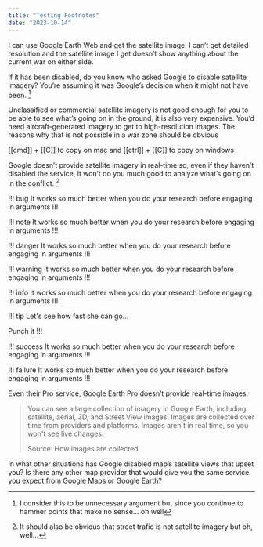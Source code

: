 ```yaml
---
title: "Testing Footnotes"
date: "2023-10-14"
---
```



I can use Google Earth Web and get the satellite image. I can’t get detailed resolution and the satellite image I get doesn’t show anything about the current war on either side.

If it has been disabled, do you know who asked Google to disable satellite imagery? You’re assuming it was Google’s decision when it might not have been. [^1]

Unclassified or commercial satellite imagery is not good enough for you to be able to see what’s going on in the ground, it is also very expensive. You’d need aircraft-generated imagery to get to high-resolution images. The reasons why that is not possible in a war zone should be obvious

[[cmd]] + [[C]] to copy on mac and [[ctrl]] + [[C]] to copy on windows

Google doesn’t provide satellite imagery in real-time so, even if they haven’t disabled the service, it won’t do you much good to analyze what’s going on in the conflict. [^2]

!!! bug
It works so much better when you do your research before engaging in arguments
!!!

!!! note
It works so much better when you do your research before engaging in arguments
!!!

!!! danger
It works so much better when you do your research before engaging in arguments
!!!

!!! warning
It works so much better when you do your research before engaging in arguments
!!!

!!! info
It works so much better when you do your research before engaging in arguments
!!!

!!! tip
Let's see how fast she can go...

Punch it
!!!

!!! success
It works so much better when you do your research before engaging in arguments
!!!

!!! failure
It works so much better when you do your research before engaging in arguments
!!!

Even their Pro service, Google Earth Pro doesn’t provide real-time images:

> You can see a large collection of imagery in Google Earth, including satellite, aerial, 3D, and Street View images. Images are collected over time from providers and platforms. Images aren't in real time, so you won't see live changes.
>
> Source: How images are collected

In what other situations has Google disabled map’s satellite views that upset you? Is there any other map provider that would give you the same service you expect from Google Maps or Google Earth?

[^1]: I consider this to be unnecessary argument but since you continue to hammer points that make no sense... oh well

[^2]: It should also be obvious that street trafic is not satellite imagery but oh, well...
